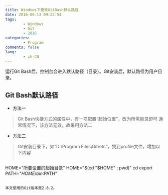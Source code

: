 ```yaml
---
title: Windows下更改GitBash默认路径
date: 2016-06-13 09:22:54
tags:
        - Windows
        - Git
        - 2016
categories:
        - Program
comments: false
lang:
        - zh-CN
---
```

运行Git Bash后，控制台会进入默认路径（目录）。Git安装后，默认路径为用户目录。

<!-- more -->

## **Git Bash默认路径** ##
- 方法一
> Git Bash快捷方式的属性中，有一项配置“起始位置”，改为所需目录即可
> 通常情况下，该方法无效，故采用方法二

- 方法二
> Git安装目录下，如“D:\Program Files\Git\etc”，找到profile文件，增加以下内容
> ```
HOME="所要设置的起始目录"
HOME="$(cd "$HOME" ; pwd)"
cd
export PATH="$HOME/bin:$PATH"
```

本文使用的Git版本是2.8.2。 
